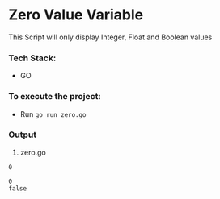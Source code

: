# Zero Value Variable
This Script will only display Integer, Float and Boolean values

### Tech Stack:
+ GO

### To execute the project:
+ Run `go run zero.go`


### Output
1. zero.go
```
0 
 
0
false

```
